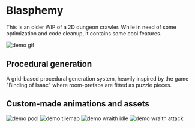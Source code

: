 # Blasphemy
This is an older WIP of a 2D dungeon crawler. While in need of some optimization and code cleanup, it contains some cool features.

![demo gif](images/showcase.gif)

## Procedural generation
A grid-based procedural generation system, heavily inspired by the game "Binding of Isaac" where room-prefabs are fitted as puzzle pieces.

## Custom-made animations and assets

![demo pool](images/pools.png)
![demo tilemap](images/tilemap.png)
![demo wraith idle](images/wraith_idle.gif)
![demo wraith attack](images/wraith_attack.gif)
